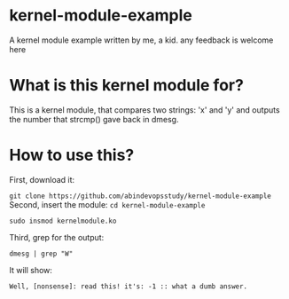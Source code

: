 # kernel-module-example
A kernel module example written by me, a kid. any feedback is welcome here
# What is this kernel module for?
This is a kernel module, that compares two strings: 'x' and 'y' and outputs the number that strcmp() gave back in dmesg.
# How to use this?
First, download it:

`git clone https://github.com/abindevopsstudy/kernel-module-example`
Second, insert the module:
`cd kernel-module-example`

`sudo insmod kernelmodule.ko`

Third, grep for the output:

`dmesg | grep "W"`

It will show:

`Well, [nonsense]: read this! it's: -1 :: what a dumb answer.`
